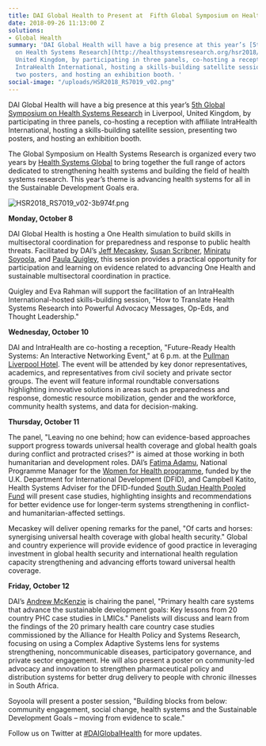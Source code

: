 ```yaml
---
title: DAI Global Health to Present at  Fifth Global Symposium on Health Systems Research
date: 2018-09-26 11:13:00 Z
solutions:
- Global Health
summary: 'DAI Global Health will have a big presence at this year’s [5th Global Symposium
  on Health Systems Research](http://healthsystemsresearch.org/hsr2018/) in Liverpool,
  United Kingdom, by participating in three panels, co-hosting a reception with affiliate
  IntraHealth International, hosting a skills-building satellite session, presenting
  two posters, and hosting an exhibition booth. '
social-image: "/uploads/HSR2018_RS7019_v02.png"
---
```


DAI Global Health will have a big presence at this year’s [5th Global Symposium on Health Systems Research](http://healthsystemsresearch.org/hsr2018/) in Liverpool, United Kingdom, by participating in three panels, co-hosting a reception with affiliate IntraHealth International, hosting a skills-building satellite session, presenting two posters, and hosting an exhibition booth. 

The Global Symposium on Health Systems Research is organized every two years by [Health Systems Global](http://www.healthsystemsglobal.org/) to bring together the full range of actors dedicated to strengthening health systems and building the field of health systems research. This year’s theme is advancing health systems for all in the Sustainable Development Goals era. 

![HSR2018_RS7019_v02-3b974f.png](/uploads/HSR2018_RS7019_v02-3b974f.png)

**Monday, October 8**

DAI Global Health is hosting a One Health simulation to build skills in multisectoral coordination for preparedness and response to public health threats. Facilitated by DAI’s [Jeff Mecaskey](https://www.dai.com/who-we-are/our-team/jeffrey-mecaskey), [Susan Scribner](https://www.dai.com/who-we-are/our-team/susan-scribner), [Miniratu Soyoola](https://www.dai.com/who-we-are/our-team/miniratu-soyoola), and [Paula Quigley](https://www.dai.com/who-we-are/our-team/paula-quigley), this session provides a practical opportunity for participation and learning on evidence related to advancing One Health and sustainable multisectoral coordination in practice.

Quigley and Eva Rahman will support the facilitation of an IntraHealth International-hosted skills-building session, "How to Translate Health Systems Research into Powerful Advocacy Messages, Op-Eds, and Thought Leadership."

**Wednesday, October 10**

DAI and IntraHealth are co-hosting a reception, "Future-Ready Health Systems: An Interactive Networking Event," at 6 p.m. at the [Pullman Liverpool Hotel](https://www.accorhotels.com/gb/hotel-9227-pullman-liverpool/index.shtml). The event will be attended by key donor representatives, academics, and representatives from civil society and private sector groups. The event will feature informal roundtable conversations highlighting innovative solutions in areas such as preparedness and response, domestic resource mobilization, gender and the workforce, community health systems, and data for decision-making.  

**Thursday, October 11**

The panel, "Leaving no one behind; how can evidence-based approaches support progress towards universal health coverage and global health goals during conflict and protracted crises?" is aimed at those working in both humanitarian and development roles. DAI’s [Fatima Adamu](https://www.dai.com/who-we-are/our-team/fatima-adamu), National Programme Manager for the [Women for Health programme](https://www.dai.com/our-work/projects/nigeria-women-for-health-w4h), funded by the U.K. Department for International Development (DFID), and Campbell Katito, Health Systems Adviser for the DFID-funded [South Sudan Health Pooled Fund](https://www.dai.com/our-work/projects/south-sudan-health-pooled-fund) will present case studies, highlighting insights and recommendations for better evidence use for longer-term systems strengthening in conflict- and humanitarian-affected settings.

Mecaskey will deliver opening remarks for the panel, "Of carts and horses: synergising universal health coverage with global health security." Global and country experience will provide evidence of good practice in leveraging investment in global health security and international health regulation capacity strengthening and advancing efforts toward universal health coverage.

**Friday, October 12**

DAI’s [Andrew McKenzie](https://www.dai.com/who-we-are/our-team/andrew-mckenzie) is chairing the panel, "Primary health care systems that advance the sustainable development goals: Key lessons from 20 country PHC case studies in LMICs." Panelists will discuss and learn from the findings of the 20 primary health care country case studies commissioned by the Alliance for Health Policy and Systems Research, focusing on using a Complex Adaptive Systems lens for systems strengthening, noncommunicable diseases, participatory governance, and private sector engagement. He will also present a poster on community-led advocacy and innovation to strengthen pharmaceutical policy and distribution systems for better drug delivery to people with chronic illnesses in South Africa.

Soyoola will present a poster session, "Building blocks from below: community engagement, social change, health systems and the Sustainable Development Goals – moving from evidence to scale."

Follow us on Twitter at [#DAIGlobalHealth](https://twitter.com/search?src=typd&q=%23DAIGlobalHealth) for more updates. 